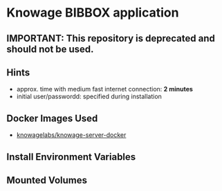#  Knowage BIBBOX application
## IMPORTANT: This repository is deprecated and should not be used.
## Hints
* approx. time with medium fast internet connection: **2 minutes**
* initial user/passwordd: specified during installation


## Docker Images Used
 * [knowagelabs/knowage-server-docker](knowagelabs/knowage-server-docker) 
 
## Install Environment Variables

## Mounted Volumes


